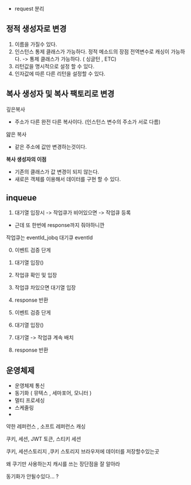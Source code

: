 
- request 분리 
## 정적 생성자로 변경

1. 이름을 가질수 있다. 
2. 인스턴스 통제 클래스가 가능하다.
	정적 메소드의 장점 전역변수로 캐싱이 가능하다.
	-> 통제 클래스가 가능하다. ( 싱글턴 , ETC)
3. 리턴값을 명시적으로 설정 할 수 있다.
4. 인자값에 따른 다른 리턴을 설정할 수 있다. 

## 복사 생성자 및 복사 팩토리로 변경

깊은복사 
- 주소가 다른  완전 다른 복사이다. (인스턴스 변수의 주소가 서로 다름)

얊은 복사 
- 같은 주소에 값만 변경하는것이다.

**복사 생성자의 이점** 
- 기존의 클래스가 값 변경이 되지 않는다. 
- 새로은 객체를 이용해서 데이터를 구현 할 수 있다.


## inqueue

1. 대기열 입장시 -> 작업큐가 비어있으면 -> 작업큐 등록
- 근데 또 한번에 response까지 줘야하니깐

작업큐는 eventId_jobq
대기큐 eventId


0. 이벤트 검증 단게
1. 대기열 입장()
2. 작업큐 확인 및 입장
4. 작업큐 차있으면 대기열 입장 
5. response 반환



0. 이벤트 검증 단게
1. 대기열 입장()
2. 대기열 -> 작업큐 계속 배치 
3. response  반환 



## 운영체제

- 운영체제 통신 
- 동기화 ( 뮤텍스 , 세마포어, 모니터 )
- 멀티 프로세싱 
- 스케줄링
- 


약한 레퍼런스 , 소프트 레퍼런스
캐싱


쿠키, 세션, JWT 토큰, 
스티키 세션

쿠키, 세션스토리지 ,쿠키 스토리지 
브라우저에 데이터를 저장할수있는곳

왜 쿠기만 사용하는지 
캐시를 쓰는 장단점을 잘 알아라 

동기화가 안될수있다... ? 